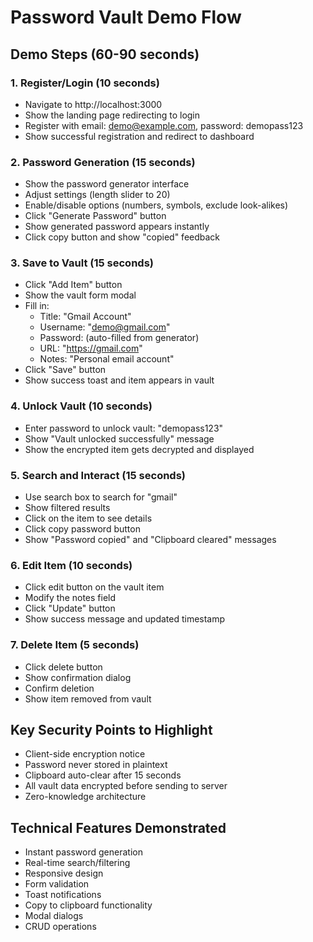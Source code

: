 # Password Vault Demo Flow

## Demo Steps (60-90 seconds)

### 1. Register/Login (10 seconds)
- Navigate to http://localhost:3000
- Show the landing page redirecting to login
- Register with email: demo@example.com, password: demopass123
- Show successful registration and redirect to dashboard

### 2. Password Generation (15 seconds)
- Show the password generator interface
- Adjust settings (length slider to 20)
- Enable/disable options (numbers, symbols, exclude look-alikes)
- Click "Generate Password" button
- Show generated password appears instantly
- Click copy button and show "copied" feedback

### 3. Save to Vault (15 seconds)
- Click "Add Item" button
- Show the vault form modal
- Fill in:
  - Title: "Gmail Account"
  - Username: "demo@gmail.com"
  - Password: (auto-filled from generator)
  - URL: "https://gmail.com"
  - Notes: "Personal email account"
- Click "Save" button
- Show success toast and item appears in vault

### 4. Unlock Vault (10 seconds)
- Enter password to unlock vault: "demopass123"
- Show "Vault unlocked successfully" message
- Show the encrypted item gets decrypted and displayed

### 5. Search and Interact (15 seconds)
- Use search box to search for "gmail"
- Show filtered results
- Click on the item to see details
- Click copy password button
- Show "Password copied" and "Clipboard cleared" messages

### 6. Edit Item (10 seconds)
- Click edit button on the vault item
- Modify the notes field
- Click "Update" button
- Show success message and updated timestamp

### 7. Delete Item (5 seconds)
- Click delete button
- Show confirmation dialog
- Confirm deletion
- Show item removed from vault

## Key Security Points to Highlight
- Client-side encryption notice
- Password never stored in plaintext
- Clipboard auto-clear after 15 seconds
- All vault data encrypted before sending to server
- Zero-knowledge architecture

## Technical Features Demonstrated
- Instant password generation
- Real-time search/filtering
- Responsive design
- Form validation
- Toast notifications
- Copy to clipboard functionality
- Modal dialogs
- CRUD operations